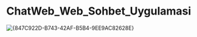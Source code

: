 # ChatWeb_Web_Sohbet_Uygulamasi

![{847C922D-B743-42AF-B5B4-9EE9AC82628E}](https://github.com/user-attachments/assets/ed1b6627-4a75-4bc0-b875-c67c972d3b7c)
